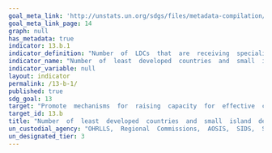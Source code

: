 ```yaml
---
goal_meta_link: 'http://unstats.un.org/sdgs/files/metadata-compilation/Metadata-Goal-13.pdf'
goal_meta_link_page: 14
graph: null
has_metadata: true
indicator: 13.b.1
indicator_definition: "Number  of  LDCs  that  are  receiving  specialized  support  for  raising  capacities  for  effective  climate  change  related  planning  and  management,  including  focusing  on  women,  youth,  local  and  marginalized  communities"
indicator_name: "Number  of  least  developed  countries  and  small  island  developing  States  that  are  receiving  specialized  support,  and  amount  of  support,  including  finance,  technology  and  capacity-building,  for  mechanisms  for  raising  capacities  for  effective  climate  change-related  planning  and  management,  including  focusing  on  women,  youth  and  local  and  marginalized  communities"
indicator_variable: null
layout: indicator
permalink: /13-b-1/
published: true
sdg_goal: 13
target: "Promote  mechanisms  for  raising  capacity  for  effective  climate  change-related  planning  and  management  in  least  developed  countries  and  small  island  developing  States,  including  focusing  on  women,  youth  and  local  and  marginalized  communities."
target_id: 13.b
title: "Number  of  least  developed  countries  and  small  island  developing  States  that  are  receiving  specialized  support,  and  amount  of  support,  including  finance,  technology  and  capacity-building,  for  mechanisms  for  raising  capacities  for  effective  climate  change-related  planning  and  management,  including  focusing  on  women,  youth  and  local  and  marginalized  communities"
un_custodial_agency: "OHRLLS,  Regional  Commissions,  AOSIS,  SIDS,  Samoa  Pathway  (Partnering  Agencies:  UNISDR,  UNFCCC,  WMO)"
un_designated_tier: 3
---
```

